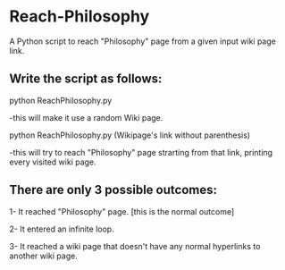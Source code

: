 # Reach-Philosophy
A Python script to reach "Philosophy" page from a given input wiki page link.

## Write the script as follows:
python ReachPhilosophy.py

-this will make it use a random Wiki page.

python ReachPhilosophy.py (Wikipage's link without parenthesis)

-this will try to reach "Philosophy" page strarting from that link, printing every visited wiki page.

## There are only 3 possible outcomes:
1- It reached "Philosophy" page. [this is the normal outcome]

2- It entered an infinite loop.

3- It reached a wiki page that doesn't have any normal hyperlinks to another wiki page.
